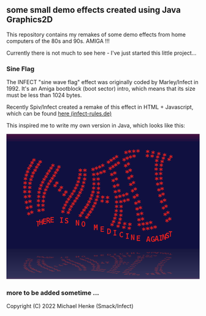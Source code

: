 ## some small demo effects created using Java Graphics2D

This repository contains my remakes of some demo effects from home computers of the 80s and 90s. AMIGA !!!

Currently there is not much to see here - I've just started this little project...


### Sine Flag

The INFECT "sine wave flag" effect was originally coded by Marley/Infect in 1992. It's an Amiga bootblock (boot sector) intro, which means that its size must be less than 1024 bytes.

Recently Spiv/Infect created a remake of this effect in HTML + Javascript, which can be found [here (infect-rules.de)](https://www.infect-rules.de/2021/08/17/infect-bootblock-wave-html-version/)

This inspired me to write my own version in Java, which looks like this:

![Sine Flag screenshot](screenshots/SineFlag.png)


### more to be added sometime ...


Copyright (C) 2022  Michael Henke (Smack/Infect)

